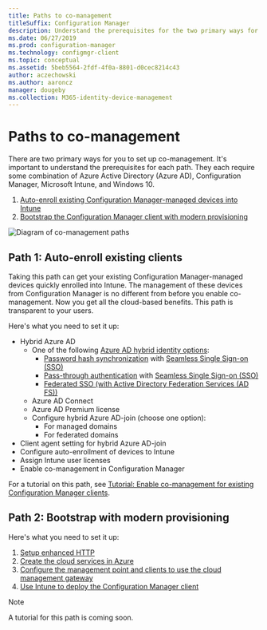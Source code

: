 ```yaml
---
title: Paths to co-management
titleSuffix: Configuration Manager
description: Understand the prerequisites for the two primary ways for you to setup co-management.
ms.date: 06/27/2019
ms.prod: configuration-manager
ms.technology: configmgr-client
ms.topic: conceptual
ms.assetid: 5beb5564-2fdf-4f0a-8801-d0cec8214c43
author: aczechowski
ms.author: aaroncz
manager: dougeby
ms.collection: M365-identity-device-management
---
```


# Paths to co-management

There are two primary ways for you to set up co-management. It's important to understand the prerequisites for each path. They each require some combination of Azure Active Directory (Azure AD), Configuration Manager, Microsoft Intune, and Windows 10. 

1. [Auto-enroll existing Configuration Manager-managed devices into Intune](#bkmk_path1)  
2. [Bootstrap the Configuration Manager client with modern provisioning](#bkmk_path2)  

![Diagram of co-management paths](media/co-management-paths.png)



## <a name="bkmk_path1"></a> Path 1: Auto-enroll existing clients

Taking this path can get your existing Configuration Manager-managed devices quickly enrolled into Intune. The management of these devices from Configuration Manager is no different from before you enable co-management. Now you get all the cloud-based benefits. This path is transparent to your users.

Here's what you need to set it up:
- Hybrid Azure AD
    - One of the following [Azure AD hybrid identity options](https://docs.microsoft.com/azure/active-directory/hybrid/plan-connect-user-signin):  
       - [Password hash synchronization](https://docs.microsoft.com/azure/active-directory/hybrid/plan-connect-user-signin#password-hash-synchronization) with [Seamless Single Sign-on (SSO)](https://docs.microsoft.com/azure/active-directory/hybrid/how-to-connect-sso)
       - [Pass-through authentication](https://docs.microsoft.com/azure/active-directory/hybrid/how-to-connect-pta) with [Seamless Single Sign-on (SSO)](https://docs.microsoft.com/azure/active-directory/hybrid/how-to-connect-sso)
       - [Federated SSO (with Active Directory Federation Services (AD FS))](https://docs.microsoft.com/azure/active-directory/hybrid/plan-connect-user-signin#federation-that-uses-a-new-or-existing-farm-with-ad-fs-in-windows-server-2012-r2)
    - Azure AD Connect
    - Azure AD Premium license
    - Configure hybrid Azure AD-join (choose one option):
        - For managed domains
        - For federated domains
- Client agent setting for hybrid Azure AD-join
- Configure auto-enrollment of devices to Intune
- Assign Intune user licenses
- Enable co-management in Configuration Manager

For a tutorial on this path, see [Tutorial: Enable co-management for existing Configuration Manager clients](/sccm/comanage/tutorial-co-manage-clients).



## <a name="bkmk_path2"></a> Path 2: Bootstrap with modern provisioning

Here's what you need to set it up:

1. [Setup enhanced HTTP](/sccm/core/plan-design/hierarchy/enhanced-http)  
2. [Create the cloud services in Azure](/sccm/core/servers/deploy/configure/azure-services-wizard)  
3. [Configure the management point and clients to use the cloud management gateway](/sccm/core/clients/manage/cmg/setup-cloud-management-gateway)  
4. [Use Intune to deploy the Configuration Manager client](/sccm/comanage/how-to-prepare-win10)  

> [!Note]  
> A tutorial for this path is coming soon.

